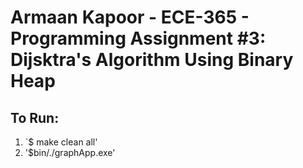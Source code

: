 # Armaan Kapoor - ECE-365 - Programming Assignment #3: Dijsktra's Algorithm Using Binary Heap

## To Run:
1. `$ make clean all'
1. '$bin/./graphApp.exe'
